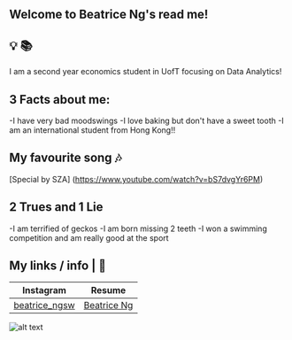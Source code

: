 ## Welcome to Beatrice Ng's read me!
## :bulb: :books:
I am a second year economics student in UofT focusing on Data Analytics! 
## 3 Facts about me: 
-I have very bad moodswings 
-I love baking but don't have a sweet tooth 
-I am an international student from Hong Kong!!

## My favourite song :notes:
[Special by SZA] (https://www.youtube.com/watch?v=bS7dvgYr6PM)  

## 2 Trues and 1 Lie 
-I am terrified of geckos 
-I am born missing 2 teeth 
-I won a swimming competition and am really good at the sport 

## My links / info | 🔗
| Instagram | Resume |
| --------------- | --------------- | 
| [beatrice_ngsw](https://www.instagram.com/beatrice_ngsw/) | [Beatrice Ng](https://docs.google.com/document/d/17zPrWPVWn-NODebwGQ4SH9MFygSxD3VQ/edit)|


![alt text](https://www.starimagingindia.com/blog/wp-content/uploads/2018/08/feeling-tired-all-the-time.jpg)

